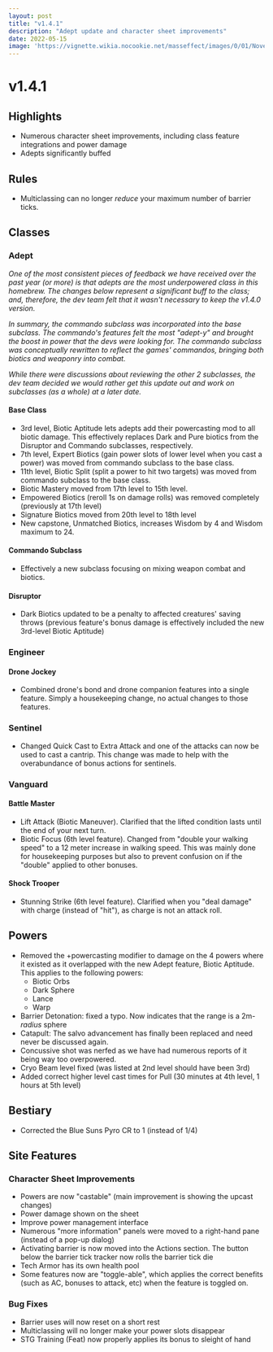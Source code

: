```yaml
---
layout: post
title: "v1.4.1"
description: "Adept update and character sheet improvements"
date: 2022-05-15
image: 'https://vignette.wikia.nocookie.net/masseffect/images/0/01/Noveria_Benezia_Using_Her_Biotics.png/revision/latest/scale-to-width-down/1000?cb=20100307070147'
---
```


# v1.4.1

## Highlights

- Numerous character sheet improvements, including class feature integrations and power damage
- Adepts significantly buffed

## Rules

- Multiclassing can no longer _reduce_ your maximum number of barrier ticks.

## Classes

### Adept

_One of the most consistent pieces of feedback we have received over the past year (or more) is that adepts are _the_ most
underpowered class in this homebrew. The changes below represent a significant buff to the class; and, therefore, the
dev team felt that it wasn't necessary to keep the v1.4.0 version._

_In summary, the commando subclass was incorporated into the base subclass. The commando's features felt the most "adept-y"
and brought the boost in power that the devs were looking for. The commando subclass was conceptually rewritten
to reflect the games' commandos, bringing both biotics and weaponry into combat._

_While there were discussions about reviewing the other 2 subclasses, the dev team decided we would rather get this update
out and work on subclasses (as a whole) at a later date._

#### Base Class
- 3rd level, Biotic Aptitude lets adepts add their powercasting mod to all biotic damage. This effectively replaces Dark and
Pure biotics from the Disruptor and Commando subclasses, respectively.
- 7th level, Expert Biotics (gain power slots of lower level when you cast a power) was moved from commando subclass to the base class.
- 11th level, Biotic Split (split a power to hit two targets) was moved from commando subclass to the base class.
- Biotic Mastery moved from 17th level to 15th level.
- Empowered Biotics (reroll 1s on damage rolls) was removed completely (previously at 17th level)
- Signature Biotics moved from 20th level to 18th level
- New capstone, Unmatched Biotics, increases Wisdom by 4 and Wisdom maximum to 24.

#### Commando Subclass
- Effectively a new subclass focusing on mixing weapon combat and biotics.

#### Disruptor
- Dark Biotics updated to be a penalty to affected creatures' saving throws (previous feature's bonus damage is effectively
included the new 3rd-level Biotic Aptitude)

### Engineer

#### Drone Jockey

- Combined drone's bond and drone companion features into a single feature. Simply a housekeeping change, no actual changes to those features.

### Sentinel

- Changed Quick Cast to Extra Attack and one of the attacks can now be used to cast a cantrip. This change was made to help with the overabundance of bonus actions for sentinels.

### Vanguard

#### Battle Master
- Lift Attack (Biotic Maneuver). Clarified that the lifted condition lasts until the end of your next turn.
- Biotic Focus (6th level feature). Changed from "double your walking speed" to a 12 meter increase in walking speed. This was mainly done for housekeeping purposes but also to prevent confusion on if the "double" applied to other bonuses.

#### Shock Trooper
- Stunning Strike (6th level feature). Clarified when you "deal damage" with charge (instead of "hit"), as charge is not an attack roll.

## Powers

- Removed the +powercasting modifier to damage on the 4 powers where it existed as it overlapped with the new Adept feature, Biotic Aptitude. This applies to the following powers:
  - Biotic Orbs
  - Dark Sphere
  - Lance
  - Warp
- Barrier Detonation: fixed a typo. Now indicates that the range is a 2m-*radius* sphere
- Catapult: The salvo advancement has finally been replaced and need never be discussed again.
- Concussive shot was nerfed as we have had numerous reports of it being way too overpowered.
- Cryo Beam level fixed (was listed at 2nd level should have been 3rd)
- Added correct higher level cast times for Pull (30 minutes at 4th level, 1 hours at 5th level)


## Bestiary
- Corrected the Blue Suns Pyro CR to 1 (instead of 1/4)

## Site Features

### Character Sheet Improvements
- Powers are now "castable" (main improvement is showing the upcast changes)
- Power damage shown on the sheet
- Improve power management interface
- Numerous "more information" panels were moved to a right-hand pane (instead of a pop-up dialog)
- Activating barrier is now moved into the Actions section. The button below the barrier tick tracker now rolls the barrier tick die
- Tech Armor has its own health pool
- Some features now are "toggle-able", which applies the correct benefits (such as AC, bonuses to attack, etc) when the feature is toggled on.

### Bug Fixes
- Barrier uses will now reset on a short rest
- Multiclassing will no longer make your power slots disappear
- STG Training (Feat) now properly applies its bonus to sleight of hand

